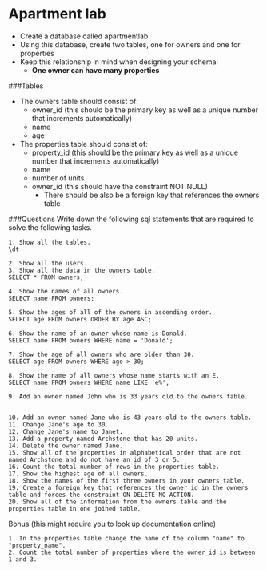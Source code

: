 # Apartment lab

- Create a database called apartmentlab 
- Using this database, create two tables, one for owners and one for properties
- Keep this relationship in mind when designing your schema:
	+ **One owner can have many properties**

###Tables

- The owners table should consist of: 
	+ owner_id (this should be the primary key as well as a unique number that increments automatically)
	+ name
	+ age
- The properties table should consist of:
	+ property_id (this should be the primary key as well as a unique number that increments automatically)
	+ name
	+ number of units
	+ owner_id (this should have the constraint NOT NULL)
		+ There should be also be a foreign key that references the owners table

###Questions
Write down the following sql statements that are required to solve the following tasks.

```    
1. Show all the tables.
\dt

2. Show all the users. 
3. Show all the data in the owners table.
SELECT * FROM owners;

4. Show the names of all owners. 
SELECT name FROM owners;

5. Show the ages of all of the owners in ascending order. 
SELECT age FROM owners ORDER BY age ASC;

6. Show the name of an owner whose name is Donald. 
SELECT name FROM owners WHERE name = 'Donald';

7. Show the age of all owners who are older than 30. 
SELECT age FROM owners WHERE age > 30;

8. Show the name of all owners whose name starts with an E. 
SELECT name FROM owners WHERE name LIKE 'e%';

9. Add an owner named John who is 33 years old to the owners table.


10. Add an owner named Jane who is 43 years old to the owners table. 
11. Change Jane's age to 30. 
12. Change Jane's name to Janet. 
13. Add a property named Archstone that has 20 units. 
14. Delete the owner named Jane. 
15. Show all of the properties in alphabetical order that are not named Archstone and do not have an id of 3 or 5. 
16. Count the total number of rows in the properties table.
17. Show the highest age of all owners.
18. Show the names of the first three owners in your owners table.
19. Create a foreign key that references the owner_id in the owners table and forces the constraint ON DELETE NO ACTION. 
20. Show all of the information from the owners table and the properties table in one joined table.  
```
Bonus (this might require you to look up documentation online)

```
1. In the properties table change the name of the column "name" to "property_name". 
2. Count the total number of properties where the owner_id is between 1 and 3.
```
